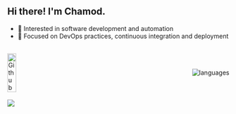## Hi there! I'm Chamod.

* 🌱 Interested in software development and automation
* 🔧 Focused on DevOps practices, continuous integration and deployment

<br>

<div style="display: flex; align-items: center; justify-content: space-between;">
  <img width="20%" alt="Github" src="https://user-images.githubusercontent.com/48678280/88862734-4903af80-d201-11ea-968b-9c939d88a37c.gif"/>
  <img align="center" src="https://github-readme-stats.vercel.app/api/top-langs/?username=chamodranasgala&&exclude_reo=chamodranasgala&layout=compact&theme=great-gatsby" alt="languages"/>
</div>

<br> 

<img src="https://skillicons.dev/icons?i=react,nodejs,html,css,js,bootstrap,java,mongodb,laravel,git,vscode,eclipse"/>

